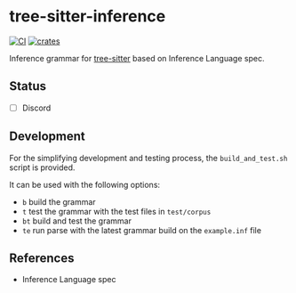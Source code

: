 # tree-sitter-inference

[![CI][ci]](https://github.com/Inferara/tree-sitter-inference/actions/workflows/ci.yml)
[![crates][crates]](https://crates.io/crates/tree-sitter-inference)

Inference grammar for [tree-sitter](https://github.com/tree-sitter/tree-sitter) based on Inference Language spec.

## Status

- [ ] Discord

## Development

For the simplifying development and testing process, the `build_and_test.sh` script is provided.

It can be used with the following options:

- `b` build the grammar
- `t` test the grammar with the test files in `test/corpus`
- `bt` build and test the grammar
- `te` run parse with the latest grammar build on the `example.inf` file

## References

- Inference Language spec

[ci]: https://img.shields.io/github/actions/workflow/status/Inferara/tree-sitter-inference/ci.yml?logo=github&label=CI
[crates]: https://img.shields.io/crates/v/tree-sitter-inference?logo=rust
